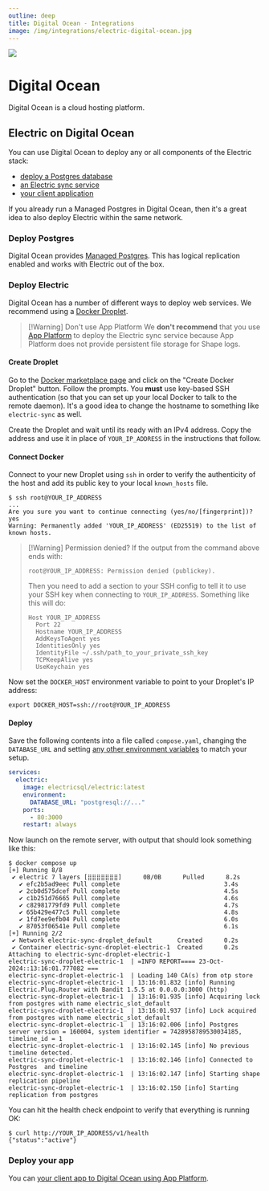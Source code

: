 ```yaml
---
outline: deep
title: Digital Ocean - Integrations
image: /img/integrations/electric-digital-ocean.jpg
---
```


<img src="/img/integrations/digital-ocean.svg" class="product-icon" />

# Digital Ocean

Digital Ocean is a cloud hosting platform.

## Electric on Digital Ocean

You can use Digital Ocean to deploy any or all components of the Electric stack:

- [deploy a Postgres database](#deploy-postgres)
- [an Electric sync service](#deploy-electric)
- [your client application](#deploy-your-app)

If you already run a Managed Postgres in Digital Ocean, then it's a great idea to also deploy Electric within the same network.

### Deploy Postgres

Digital Ocean provides [Managed Postgres](https://docs.digitalocean.com/products/databases/postgresql/). This has logical replication enabled and works with Electric out of the box.

### Deploy Electric

Digital Ocean has a number of different ways to deploy web services. We recommend using a [Docker Droplet](https://marketplace.digitalocean.com/apps/docker).

> [!Warning] Don't use App Platform
> We **don't recommend** that you use [App Platform](https://docs.digitalocean.com/products/app-platform/) to deploy the Electric sync service because App Platform does not provide persistent file storage for Shape logs.

#### Create Droplet

Go to the [Docker marketplace page](https://marketplace.digitalocean.com/apps/docker) and click on the "Create Docker Droplet" button. Follow the prompts. You **must** use key-based SSH authentication (so that you can set up your local Docker to talk to the remote daemon). It's a good idea to change the hostname to something like `electric-sync` as well.

Create the Droplet and wait until its ready with an IPv4 address. Copy the address and use it in place of `YOUR_IP_ADDRESS` in the instructions that follow.

#### Connect Docker

Connect to your new Droplet using `ssh` in order to verify the authenticity of the host and add its public key to your local `known_hosts` file.

```console
$ ssh root@YOUR_IP_ADDRESS
...
Are you sure you want to continue connecting (yes/no/[fingerprint])? yes
Warning: Permanently added 'YOUR_IP_ADDRESS' (ED25519) to the list of known hosts.
```

> [!Warning] Permission denied?
> If the output from the command above ends with:
>
>     root@YOUR_IP_ADDRESS: Permission denied (publickey).
>
> Then you need to add a section to your SSH config to tell it to use your SSH key
> when connecting to `YOUR_IP_ADDRESS`. Something like this will do:
>
> ```
> Host YOUR_IP_ADDRESS
>   Port 22
>   Hostname YOUR_IP_ADDRESS
>   AddKeysToAgent yes
>   IdentitiesOnly yes
>   IdentityFile ~/.ssh/path_to_your_private_ssh_key
>   TCPKeepAlive yes
>   UseKeychain yes
> ```

Now set the `DOCKER_HOST` environment variable to point to your Droplet's IP address:

```shell
export DOCKER_HOST=ssh://root@YOUR_IP_ADDRESS
```

#### Deploy

Save the following contents into a file called `compose.yaml`, changing the `DATABASE_URL` and setting [any other environment variables](/docs/api/config) to match your setup.

```yaml
services:
  electric:
    image: electricsql/electric:latest
    environment:
      DATABASE_URL: "postgresql://..."
    ports:
      - 80:3000
    restart: always
```

Now launch on the remote server, with output that should look something like this:

```console
$ docker compose up
[+] Running 8/8
 ✔ electric 7 layers [⣿⣿⣿⣿⣿⣿⣿]      0B/0B      Pulled      8.2s
   ✔ efc2b5ad9eec Pull complete                             3.4s
   ✔ 2cb0d575dcef Pull complete                             4.5s
   ✔ c1b251d76665 Pull complete                             4.6s
   ✔ c82981779fd9 Pull complete                             4.7s
   ✔ 65b429e477c5 Pull complete                             4.8s
   ✔ 1fd7ee9efb04 Pull complete                             6.0s
   ✔ 87053f06541e Pull complete                             6.1s
[+] Running 2/2
 ✔ Network electric-sync-droplet_default       Created      0.2s
 ✔ Container electric-sync-droplet-electric-1  Created      0.2s
Attaching to electric-sync-droplet-electric-1
electric-sync-droplet-electric-1  | =INFO REPORT==== 23-Oct-2024::13:16:01.777082 ===
electric-sync-droplet-electric-1  | Loading 140 CA(s) from otp store
electric-sync-droplet-electric-1  | 13:16:01.832 [info] Running Electric.Plug.Router with Bandit 1.5.5 at 0.0.0.0:3000 (http)
electric-sync-droplet-electric-1  | 13:16:01.935 [info] Acquiring lock from postgres with name electric_slot_default
electric-sync-droplet-electric-1  | 13:16:01.937 [info] Lock acquired from postgres with name electric_slot_default
electric-sync-droplet-electric-1  | 13:16:02.006 [info] Postgres server version = 160004, system identifier = 7428958789530034185, timeline_id = 1
electric-sync-droplet-electric-1  | 13:16:02.145 [info] No previous timeline detected.
electric-sync-droplet-electric-1  | 13:16:02.146 [info] Connected to Postgres  and timeline
electric-sync-droplet-electric-1  | 13:16:02.147 [info] Starting shape replication pipeline
electric-sync-droplet-electric-1  | 13:16:02.150 [info] Starting replication from postgres
```

You can hit the health check endpoint to verify that everything is running OK:

```console
$ curl http://YOUR_IP_ADDRESS/v1/health
{"status":"active"}
```

### Deploy your app

You can [your client app to Digital Ocean using App Platform](https://www.digitalocean.com/community/tutorials/how-to-deploy-a-static-website-to-the-cloud-with-digitalocean-app-platform).